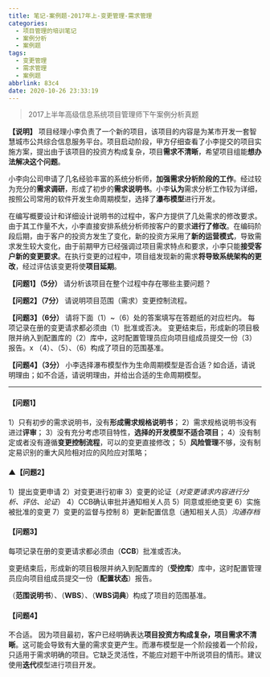 ```yaml
---
title: 笔记-案例题-2017年上-变更管理-需求管理
categories:
  - 项目管理的培训笔记
  - 案例分析
  - 案例题
tags:
  - 变更管理
  - 需求管理
  - 案例题
abbrlink: 83c4
date: 2020-10-26 23:33:19
---
```


>2017上半年高级信息系统项目管理师下午案例分析真题

**【说明】**
项目经理小李负责了一个新的项目，该项目的内容是为某市开发一套智慧城市公共综合信息服务平台。项目启动阶段，甲方仔细查看了小李提交的项目实施方案，提出由于该项目的投资方构成复杂，项目**需求不清晰**，希望项目组能**想办法解决这个问题**。

小李向公司申请了几名经验丰富的系统分析师，**加强需求分析阶段的工作**。经过较为充分的**需求调研**，形成了初步的**需求说明书**。小李**认为**需求分析工作较为详细，按照公司常用的软件开发生命周期模型，选择了**瀑布模型**进行开发。

在编写概要设计和详细设计说明书的过程中，客户方提供了几处需求的修改要求。由于其工作量不大，小李直接安排系统分析师按客户的要求**进行了修改**。在编码阶段后期，由于客户的投资方发生了变化，新的投资方采用了**新的运营模式**，导致需求发生较大变化，由于前期甲方已经强调过项目需求特点和要求，小李只能**接受客户新的变更要求**。在执行变更的过程中，项目组发现新的需求**将导致系统架构的更改**，经过评估该变更将使**项目延期**。

**【问题1】（5分）**
请分析该项目在整个过程中存在哪些主要问题？

**【问题2】（7分）**
请说明项目范围（需求）变更控制流程。

**【问题3】（6分）**
请将下面（1）~（6）处的答案填写在答题纸的对应栏内。
每项记录在册的变更请求都必须由（1）批准或否决。
变更结束后，形成新的项目极限并纳入到配置库的（2）库中，这时配置管理员应向项目组成员提交一份（3）报告。x
（4）、（5）、（6）构成了项目的范围基准。

**【问题4】（3分）**
小李选择瀑布模型作为生命周期模型是否合适？如合适，请说明理由；如不合适，请说明理由，并给出合适的生命周期模型。

<!-- more -->

---

#### 【问题1】

1）只有初步的需求说明书，没有**形成需求规格说明书**；
2）需求规格说明书没有进过**评审**；
3）没有充分考虑项目特性，**选择的开发模型不适合项目**；
4）没有制定或者没有遵循**变更控制流程**，可以的变更直接修改；
5）**风险管理**不够，没有制定易识别的重大风险相对应的风险应对策略；

#### ▲【问题2】

1）提出变更申请
2）对变更进行初审
3）变更的论证（*对变更请求内容进行分析、评估、论证*）
4）CCB确认审批并通知相关人员
5）同意或拒绝变更
6）实施被批准的变更
7）变更的监督与控制
8）更新配置信息（通知相关人员）*沟通存档*

#### 【问题3】

每项记录在册的变更请求都必须由（**CCB**）批准或否决。

变更结束后，形成新的项目极限并纳入到配置库的（**受控库**）库中，这时配置管理员应向项目组成员提交一份（**配置状态**）报告。

（**范围说明书**）、（**WBS**）、（**WBS词典**）构成了项目的范围基准。

#### 【问题4】

不合适。
因为项目最初，客户已经明确表达**项目投资方构成复杂，项目需求不清晰**。这可能会导致有大量的需求变更产生。而瀑布模型是一个阶段接着一个阶段，只适用于需求明确的项目。它缺乏灵活性，不能应对题干中所说项目的情形。建议使用**迭代**模型进行项目开发。
